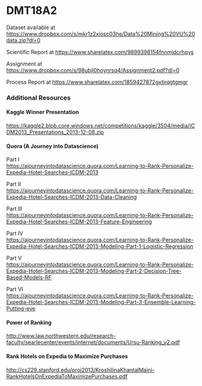 # DMT18A2
Dataset available at https://www.dropbox.com/s/mkr1z2xiosc03he/Data%20Mining%20VU%20data.zip?dl=0

Scientific Report at https://www.sharelatex.com/9899398154fnnmjdcrhqys

Assignment at https://www.dropbox.com/s/98ubjl0hoynrsq4/Assignment2.pdf?dl=0

Process Report at https://www.sharelatex.com/1859427872gxtjrqgtgmgr

### Additional Resources

#### Kaggle Winner Presentation  
https://kaggle2.blob.core.windows.net/competitions/kaggle/3504/media/ICDM2013_Presentations_2013-12-08.zip

#### Quora (A Journey into Datascience)  
Part I  
https://ajourneyintodatascience.quora.com/Learning-to-Rank-Personalize-Expedia-Hotel-Searches-ICDM-2013

Part II  
https://ajourneyintodatascience.quora.com/Learning-to-Rank-Personalize-Expedia-Hotel-Searches-ICDM-2013-Data-Cleaning

Part III  
https://ajourneyintodatascience.quora.com/Learning-to-Rank-Personalize-Expedia-Hotel-Searches-ICDM-2013-Feature-Engineering

Part IV  
https://ajourneyintodatascience.quora.com/Learning-to-Rank-Personalize-Expedia-Hotel-Searches-ICDM-2013-Modeling-Part-1-Logistic-Regression

Part V  
https://ajourneyintodatascience.quora.com/Learning-to-Rank-Personalize-Expedia-Hotel-Searches-ICDM-2013-Modeling-Part-2-Decision-Tree-Based-Models-RF

Part VI  
https://ajourneyintodatascience.quora.com/Learning-to-Rank-Personalize-Expedia-Hotel-Searches-ICDM-2013-Modeling-Part-3-Ensemble-Learning-Putting-eve  

#### Power of Ranking
http://www.law.northwestern.edu/research-faculty/searlecenter/events/internet/documents/Ursu-Ranking_v2.pdf

#### Rank Hotels on Expedia to Maximize Purchases
http://cs229.stanford.edu/proj2013/KroshilinaKhantalMaini-RankHotelsOnExpediaToMaximizePurchases.pdf

